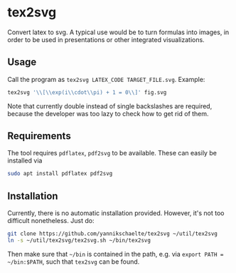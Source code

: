 # tex2svg

Convert latex to svg. A typical use would be to turn formulas into images, in order to be used in presentations or other integrated visualizations.

## Usage

Call the program as ``tex2svg LATEX_CODE TARGET_FILE.svg``. Example: 

```sh
tex2svg '\\[\\exp(i\\cdot\\pi) + 1 = 0\\]' fig.svg
```

Note that currently double instead of single backslashes are required, because the developer was too lazy to check how to get rid of them.


## Requirements

The tool requires ``pdflatex``, ``pdf2svg`` to be available. These can easily be installed via
 
 ```sh
 sudo apt install pdflatex pdf2svg
 ```
 
## Installation

Currently, there is no automatic installation provided. However, it's not too difficult nonetheless. Just do:

```sh
git clone https://github.com/yannikschaelte/tex2svg ~/util/tex2svg
ln -s ~/util/tex2svg/tex2svg.sh ~/bin/tex2svg
```

Then make sure that ``~/bin`` is contained in the path, e.g. via ``export PATH = ~/bin:$PATH``, such that ``tex2svg`` can be found.
